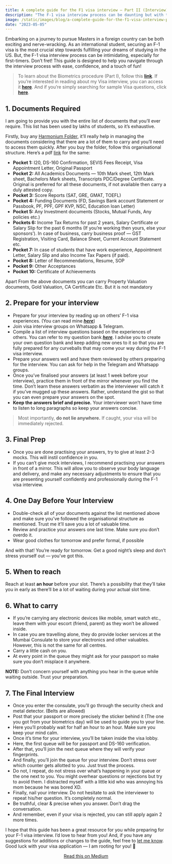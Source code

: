 ```yaml
---
title: A complete guide for the F1 visa interview — Part II (Interview)
description: "The F-1 visa interview process can be daunting but with this guide, you'll feel confident & prepared. Read more!"
image: /static/images/blog/a-complete-guide-for-the-f1-visa-interview-part-ii.jpg
date: "2023-05-05"
---
```


Embarking on a journey to pursue Masters in a foreign country can be both exciting and nerve-wracking. As an international student, securing an F-1 visa is the most crucial step towards fulfilling your dreams of studying in the US. But, the F-1 visa interview process can be intimidating, especially for first-timers. Don’t fret! This guide is designed to help you navigate through the interview process with ease, confidence, and a touch of fun!

> To learn about the Biometrics procedure (Part I), follow this [**link**](https://www.throwException.dev/a-complete-guide-for-the-f1-visa-interview-part-i). If you’re interested in reading about my Visa interview, you can access it [**here**](https://www.throwException.dev/my-f1-visa-interview-experience). And if you’re simply searching for sample Visa questions, click [**here**](https://www.throwException.dev/sample-f1-visa-interview-questions).

## 1. Documents Required

I am going to provide you with the entire list of documents that you’ll ever require. This list has been used by lakhs of students, so it’s exhaustive.

Firstly, buy any [Harmonium Folder](https://www.amazon.in/s?k=harmonic+folder&i=office-products&crid=B342WOWX8RLW&sprefix=harmonic+folder%2Coffice-products%2C254&ref=nb_sb_noss_2), it’ll really help in managing the documents considering that there are a lot of them to carry and you’ll need to access them quickly. After you buy the folder, follow this organisational structure. Here’s a pdf [link](https://drive.google.com/file/d/1MkRq9yoDOKXRB3kTpNdUJxaQyhYSEqOo/view?usp=sharing) for the same:

-   **Pocket 1:** I20, DS-160 Confirmation, SEVIS Fees Receipt, Visa Appointment Letter, Original Passport
-   **Pocket 2:** All Academics Documents — 10th Mark sheet, 12th Mark sheet, Bachelors Mark sheets, Transcripts PDC/Degree Certificate. Original is preferred for all these documents, if not available then carry a duly attested copy.
-   **Pocket 3:** Score Reports (SAT, GRE, GMAT, TOEFL)
-   **Pocket 4:** Funding Documents (FD, Savings Bank account Statement or Passbook, PF, PPF, GPF KVP, NSC, Education loan Letter)
-   **Pocket 5:** Any Investment documents (Stocks, Mutual Funds, Any policies etc.)
-   **Pockets 6:** Income Tax Returns for past 2 years, Salary Certificate or Salary Slip for the past 6 months (If you’re working then yours, else your sponsors’). In case of business, carry business proof — GST Registration, Visiting Card, Balance Sheet, Current Account Statement etc.
-   **Pocket 7:** In case of students that have work experience, Appointment Letter, Salary Slip and also Income Tax Papers (if paid).
-   **Pocket 8:** Letter of Recommendations, Resume, SOP
-   **Pocket 9:** Other Acceptances
-   **Pocket 10:** Certificate of Achievements

Apart From the above documents you can carry Property Valuation documents, Gold Valuation, CA Certificate Etc. But it is not mandatory

## 2. Prepare for your interview

-   Prepare for your interview by reading up on others’ F-1 visa experiences. (You can read mine [**_here_**](https://www.throwException.dev/my-f1-visa-interview-experience))
-   Join visa interview groups on Whatsapp & Telegram.
-   Compile a list of interview questions based on the experiences of others. You can refer to my question bank [**_here_**](https://www.throwException.dev/sample-f1-visa-interview-questions). I advise you to create your own question bank and keep adding new ones to it so that you are fully prepared for any curveballs that may come your way during the F-1 visa interview.
-   Prepare your answers well and have them reviewed by others preparing for the interview. You can ask for help in the Telegram and Whatsapp groups.
-   Once you’ve finalised your answers (at least 1 week before your interview), practice them in front of the mirror whenever you find the time. Don’t learn these answers verbatim as the interviewer will catch it if you’ve mugged up these answers. Rather, understand the gist so that you can even prepare your answers on the spot.
-   **Keep the answers brief and precise.** Your interviewer won’t have time to listen to long paragraphs so keep your answers concise.

> Most importantly, **do not lie anywhere.** If caught, your visa will be immediately rejected.

## 3. Final Prep

-   Once you are done practising your answers, try to give at least 2–3 mocks. This will instil confidence in you.
-   If you can’t give mock interviews, I recommend practising your answers in front of a mirror. This will allow you to observe your body language and delivery, and make any necessary adjustments to ensure that you are presenting yourself confidently and professionally during the F-1 visa interview.

## 4. One Day Before Your Interview

-   Double-check all of your documents against the list mentioned above and make sure you’ve followed the organisational structure as mentioned. Trust me it’ll save you a lot of valuable time.
-   Review and practice your answers one last time. Make sure you don’t overdo it.
-   Wear good clothes for tomorrow and prefer formal, if possible

And with that! You’re ready for tomorrow. Get a good night’s sleep and don’t stress yourself out — you’ve got this.

## 5. When to reach

Reach at least **an hour** before your slot. There’s a possibility that they’ll take you in early as there’ll be a lot of waiting during your actual slot time.

## 6. What to carry

-   If you’re carrying any electronic devices like mobile, smart watch etc., leave them with your escort (friend, parent) as they won’t be allowed inside.
-   In case you are travelling alone, they do provide locker services at the Mumbai Consulate to store your electronics and other valuables. However, this is not the same for all centres.
-   Carry a little cash on you.
-   At every point in the queue they might ask for your passport so make sure you don’t misplace it anywhere.

**NOTE:** Don’t concern yourself with anything you hear in the queue while waiting outside. Trust your preparation.

## 7. The Final Interview

-   Once you enter the consulate, you’ll go through the security check and metal detector. (Belts are allowed)
-   Post that your passport or more precisely the sticker behind it (The one you got from your biometrics day) will be used to guide you to your line.
-   Here you’ll probably wait for half an hour to an hour. Make sure you keep your mind calm.
-   Once it’s time for your interview, you’ll be taken inside the visa lobby.
-   Here, the first queue will be for passport and DS-160 verification.
-   After that, you’ll join the next queue where they will verify your fingerprints.
-   And finally, you’ll join the queue for your interview. Don’t stress over which counter gets allotted to you. Just trust the process.
-   Do not, I repeat, do not stress over what’s happening in your queue or the one next to you. You might overhear questions or rejections but try to avoid them. I distracted myself with a little kid who was annoying his mom because he was bored XD.
-   Finally, nail your interview. Do not hesitate to ask the interviewer to repeat his/her question. It’s completely normal.
-   Be truthful, clear & precise when you answer. Don’t drag the conversation.
-   And remember, even if your visa is rejected, you can still apply again 2 more times.

I hope that this guide has been a great resource for you while preparing for your F-1 visa interview. I’d love to hear from you! And, if you have any suggestions for additions or changes to the guide, feel free to [let me know](https://x.com/_ParthDesai_). Good luck with your visa application — I am rooting for you! 🚀

<p style="text-align: center;">
  <a href="https://medium.com/@desaiparth2000/a-complete-guide-for-the-f1-visa-interview-part-ii-interview-9170349ba4e">Read this on Medium</a>
</p>